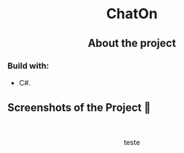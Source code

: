 <div align='center'>
  <h1>ChatOn</h1>
</div>

<div align='center'>
  <h2>About the project</h2>
</div>

<h3>Build with:</h3>

- C#. <br>

<h2>Screenshots of the Project 📸</h2>
<br>

<div align='center'>
  <p>teste</p>
</div>
